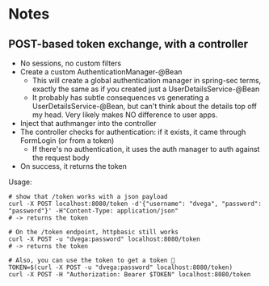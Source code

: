 # Notes

## POST-based token exchange, with a controller

- No sessions, no custom filters
- Create a custom AuthenticationManager-@Bean
  - This will create a global authentication manager in spring-sec terms, exactly the same as if you created just a
    UserDetailsService-@Bean
  - It probably has subtle consequences vs generating a UserDetailsService-@Bean, but can't think about the details top
    off my head. Very likely makes NO difference to user apps.
- Inject that authmanger into the controller
- The controller checks for authentication: if it exists, it came through FormLogin (or from a token)
  - If there's no authentication, it uses the auth manager to auth against the request body
- On success, it returns the token

Usage:

```shell
# show that /token works with a json payload
curl -X POST localhost:8080/token -d'{"username": "dvega", "password": "password"}' -H"Content-Type: application/json"
# -> returns the token

# On the /token endpoint, httpbasic still works
curl -X POST -u "dvega:password" localhost:8080/token
# -> returns the token

# Also, you can use the token to get a token 🤷
TOKEN=$(curl -X POST -u "dvega:password" localhost:8080/token)
curl -X POST -H "Authorization: Bearer $TOKEN" localhost:8080/token
```
